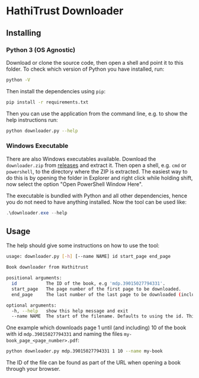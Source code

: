 # HathiTrust Downloader

## Installing

### Python 3 (OS Agnostic)

Download or clone the source code, then open a shell and point it to this folder. To check which version of Python you have installed, run:

```bash
python -V
```

Then install the dependencies using `pip`:

```bash
pip install -r requirements.txt
```

Then you can use the application from the command line, e.g. to show the help instructions run:

```bash
python downloader.py --help
```

### Windows Executable

There are also Windows executables available. Download the `downloader.zip` from [releases](https://github.com/Addono/HathiTrust-downloader/releases/) and extract it. Then open a shell, e.g. `cmd` or `powershell`, to the directory where the ZIP is extracted. The easiest way to do this is by opening the folder in Explorer and right click while holding shift, now select the option "Open PowerShell Window Here".

The executable is bundled with Python and all other dependencies, hence you do not need to have anything installed. Now the tool can be used like:

```powershell
.\downloader.exe --help 
```

## Usage

The help should give some instructions on how to use the tool:

```bash
usage: downloader.py [-h] [--name NAME] id start_page end_page

Book downloader from Hathitrust

positional arguments:
  id           The ID of the book, e.g 'mdp.39015027794331'.
  start_page   The page number of the first page to be downloaded.
  end_page     The last number of the last page to be downloaded (inclusive).

optional arguments:
  -h, --help   show this help message and exit
  --name NAME  The start of the filename. Defaults to using the id. This can
```

One example which downloads page 1 until (and including) 10 of the book with id `mdp.39015027794331` and naming the files `my-book_page_<page_number>.pdf`:

```bash
python downloader.py mdp.39015027794331 1 10 --name my-book
```

The ID of the file can be found as part of the URL when opening a book through your browser.

